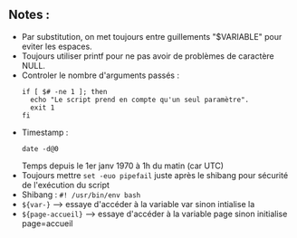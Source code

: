 ## Notes : 


- Par substitution, on met toujours entre guillements "$VARIABLE" pour eviter les espaces.
- Toujours utiliser printf pour ne pas avoir de problèmes de caractère NULL.
- Controler le nombre d'arguments passés :
  ```
  if [ $# -ne 1 ]; then
    echo "Le script prend en compte qu'un seul paramètre".
    exit 1
  fi
- Timestamp :
  ```
  date -d@0
  ```
  Temps depuis le 1er janv 1970 à 1h du matin (car UTC)
- Toujours mettre ```set -euo pipefail``` juste après le shibang pour sécurité de l'exécution du script
- Shibang : ```#! /usr/bin/env bash```
- ```${var-}``` --> essaye d'accéder à la variable var sinon intialise la
- ```${page-accueil}``` --> essaye d'accéder à la variable page sinon initialise page=accueil
